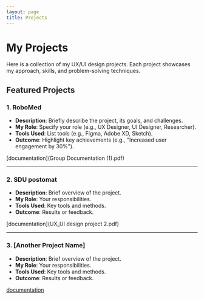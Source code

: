 ```yaml
---
layout: page
title: Projects
---
```


# My Projects

Here is a collection of my UX/UI design projects. Each project showcases my approach, skills, and problem-solving techniques.

## Featured Projects

### 1. **RoboMed**
- **Description**: Briefly describe the project, its goals, and challenges.
- **My Role**: Specify your role (e.g., UX Designer, UI Designer, Researcher).
- **Tools Used**: List tools (e.g., Figma, Adobe XD, Sketch).
- **Outcome**: Highlight key achievements (e.g., "Increased user engagement by 30%").

[documentation](Group Documentation (1).pdf)

---

### 2. **SDU postomat**
- **Description**: Brief overview of the project.
- **My Role**: Your responsibilities.
- **Tools Used**: Key tools and methods.
- **Outcome**: Results or feedback.

[documentation](UX_UI design project 2.pdf)

---

### 3. **[Another Project Name]**
- **Description**: Brief overview of the project.
- **My Role**: Your responsibilities.
- **Tools Used**: Key tools and methods.
- **Outcome**: Results or feedback.

[documentation](link-to-another-project-details)
